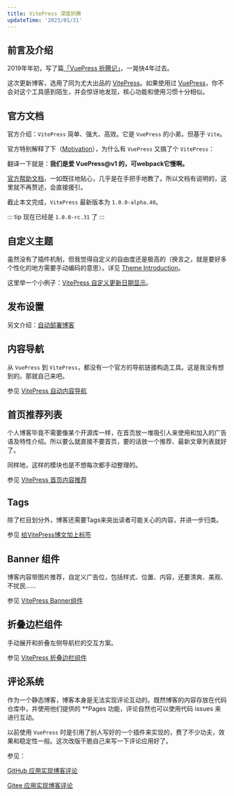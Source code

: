 ```yaml
---
title: VitePress 深度折腾
updateTime: '2023/01/31'
---
```


## 前言及介绍
2019年年初，写了篇[「VuePress 折腾记」](/ARCHIVE/vuepress-play-around)，一晃快4年过去。

这次更新博客，选用了同为尤大出品的 [VitePress](https://vitepress.vuejs.org/)。如果使用过 [VuePress](https://vuepress.vuejs.org/)，你不会对这个工具感到陌生，并会惊讶地发现，核心功能和使用习惯十分相似。

## 官方文档

官方介绍：`VitePress` 简单、强大、高效。它是 `VuePress` 的小弟，但基于 `Vite`。

官方特别解释了下（[Motivation](https://vitepress.vuejs.org/guide/what-is-vitepress.html#motivation)），为什么有 `VuePress` 又搞了个 `VitePress`：

翻译一下就是：**我们是爱 VuePress@v1 的，可webpack它慢啊。**


[官方帮助文档](https://vitepress.vuejs.org/guide/getting-started)，一如既往地贴心，几乎是在手把手地教了。所以文档有说明的，这里就不再赘述，会直接援引。

截止本文完成，`VitePress` 最新版本为 `1.0.0-alpha.40`。

::: tip
现在已经是 `1.0.0-rc.31` 了
:::

## 自定义主题
虽然没有了插件机制，但我觉得自定义的自由度还是极高的（换言之，就是要好多个性化的地方需要手动编码的意思）。详见 [Theme Introduction](https://vitepress.vuejs.org/guide/theme-introduction)。

这里举一个小例子：[VitePress 自定义更新日期显示](/CODES/vitepress-last-updated.html)。

## 发布设置
另文介绍：[自动部署博客](/CODES/vitepress-github-actions.html)

## 内容导航 
从 `VuePress` 到 `VitePress`，都没有一个官方的导航链接构造工具。这是我没有想到的。那就自己来吧。

参见 [VitePress 自动内容导航](/CODES/vitepress-navigation.html)

## 首页推荐列表
个人博客毕竟不需要像某个开源库一样，在首页放一堆吸引人来使用和加入的广告语及特性介绍。所以要么就直接不要首页，要的话放一个推荐、最新文章列表就好了。

同样地，这样的模块也是不想每次都手动整理的。

参见 [VitePress 首页内容推荐](/CODES/vitepress-recommendation.html)

## Tags
除了栏目划分外，博客还需要Tags来突出读者可能关心的内容，并进一步归类。

参见 [给VitePress博文加上标签](/CODES/vitepress-with-tags.html)

## Banner 组件
博客内容带图片推荐，自定义广告位，包括样式、位置、内容，还要清爽、美观、不扰民……

参见 [VitePress Banner组件](/CODES/vitepress-banner.html)

## 折叠边栏组件
手动展开和折叠左侧导航栏的交互方案。

参见 [VitePress 折叠边栏组件](/CODES/vitepress-sidebar-collapse.html)

## 评论系统
作为一个静态博客，博客本身是无法实现评论互动的。既然博客的内容存放在代码仓库中，并使用他们提供的 **Pages 功能，评论自然也可以使用代码 issues 来进行互动。

以前使用 `VuePress` 时是引用了别人写好的一个插件来实现的，费了不少功夫，效果和稳定性一般。这次改版干脆自己来写一下评论应用好了。

参见：

[GitHub 应用实现博客评论](/CODES/vitepress-github-issues.html)

[Gitee 应用实现博客评论](/CODES/vitepress-gitee-issues.html)
